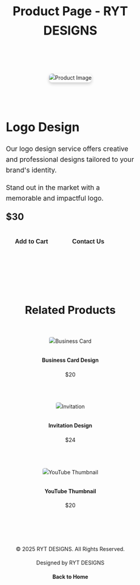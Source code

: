 <html lang="en">
<head>
  <meta charset="UTF-8" />
  <meta name="description" content="Product Page - RYT DESIGNS" />
  <meta name="viewport" content="width=device-width, initial-scale=1.0" />
  <title>Product Page - RYT DESIGNS</title>
  <style>
    /* Global Styles */
    * {
      margin: 0;
      padding: 0;
      box-sizing: border-box;
    }

    :root {
      --primary-bg: #ffffff;
      --secondary-bg: #f7f7f7;
      --header-footer-bg: #333333;
      --text-color: #000000;
      --inverse-text-color: #ffffff;
      --accent: #008080;
    }

    body {
      background-color: var(--primary-bg);
      color: var(--text-color);
      font-family: 'Segoe UI', Tahoma, Geneva, Verdana, sans-serif;
      line-height: 1.6;
    }

    a {
      color: var(--accent);
      text-decoration: none;
    }

    /* Header */
    header {
      background-color: var(--header-footer-bg);
      padding: 1rem;
      text-align: center;
      color: var(--inverse-text-color);
    }

    header h1 {
      font-size: 2rem;
    }

    /* Product Section */
    .product-container {
      max-width: 1200px;
      margin: 2rem auto;
      padding: 1rem;
      display: flex;
      flex-wrap: wrap;
      gap: 2rem;
    }

    .product-image {
      flex: 1 1 400px;
      text-align: center;
    }

    .product-image img {
      max-width: 100%;
      border-radius: 8px;
      box-shadow: 0 4px 8px rgba(0, 0, 0, 0.2);
    }

    .product-details {
      flex: 2 1 600px;
      padding: 1rem;
    }

    .product-details h2 {
      font-size: 2rem;
      margin-bottom: 1rem;
    }

    .product-details p {
      margin-bottom: 1rem;
      font-size: 1.1rem;
    }

    .product-price {
      font-size: 1.5rem;
      font-weight: bold;
      color: var(--accent);
      margin-bottom: 1.5rem;
    }

    .product-actions {
      display: flex;
      gap: 1rem;
    }

    .product-actions button {
      padding: 0.75rem 1.5rem;
      background-color: var(--accent);
      border: none;
      color: var(--inverse-text-color);
      font-size: 1rem;
      font-weight: bold;
      cursor: pointer;
      border-radius: 4px;
      transition: background-color 0.3s ease;
    }

    .product-actions button:hover {
      background-color: darkcyan;
    }

    /* Related Products Section */
    .related-products {
      background-color: var(--secondary-bg);
      padding: 2rem;
    }

    .related-products h3 {
      text-align: center;
      margin-bottom: 2rem;
      font-size: 1.8rem;
    }

    .related-products-container {
      display: flex;
      flex-wrap: wrap;
      gap: 1rem;
      justify-content: center;
    }

    .related-product {
      background-color: var(--header-footer-bg);
      color: var(--inverse-text-color);
      padding: 1rem;
      border-radius: 8px;
      text-align: center;
      flex: 1 1 200px;
      transition: transform 0.3s ease;
    }

    .related-product:hover {
      transform: translateY(-5px);
    }

    .related-product img {
      max-width: 100%;
      border-radius: 4px;
      margin-bottom: 0.5rem;
    }

    .related-product h4 {
      margin-bottom: 0.5rem;
    }

    .related-product p {
      font-size: 0.9rem;
    }

    /* Footer */
    footer {
      background-color: var(--header-footer-bg);
      text-align: center;
      padding: 1rem;
      color: var(--inverse-text-color);
    }

    footer a {
      color: var(--accent);
      text-decoration: none;
      font-weight: bold;
    }

    footer a:hover {
      color: var(--inverse-text-color);
    }
  </style>
</head>
<body>
  <!-- Header -->
  <header>
    <h1>Product Page - RYT DESIGNS</h1>
  </header>

  <!-- Product Section -->
  <section class="product-container">
    <div class="product-image">
      <img src="website prototype/Logo 4 website.png" alt="Product Image" />
    </div>
    <div class="product-details">
      <h2>Logo Design</h2>
      <p>Our logo design service offers creative and professional designs tailored to your brand's identity.</p>
      <p>Stand out in the market with a memorable and impactful logo.</p>
      <div class="product-price">$30</div>
      <div class="product-actions">
        <button onclick="addToCart('Logo Design', 30)">Add to Cart</button>
        <button onclick="window.location.href='#contact'">Contact Us</button>
      </div>
    </div>
  </section>

  <!-- Related Products -->
  <section class="related-products">
    <h3>Related Products</h3>
    <div class="related-products-container">
      <div class="related-product">
        <img src="website prototype/business card proto.jpg" alt="Business Card" />
        <h4>Business Card Design</h4>
        <p>$20</p>
      </div>
      <div class="related-product">
        <img src="website prototype/invitation 4 website.png" alt="Invitation" />
        <h4>Invitation Design</h4>
        <p>$24</p>
      </div>
      <div class="related-product">
        <img src="website prototype/youtube thumbnail 4 website.png" alt="YouTube Thumbnail" />
        <h4>YouTube Thumbnail</h4>
        <p>$20</p>
      </div>
    </div>
  </section>

  <!-- Footer -->
  <footer>
    <p>&copy; 2025 RYT DESIGNS. All Rights Reserved.</p>
    <p>Designed by RYT DESIGNS</p>
    <p><a href="index.html">Back to Home</a></p>
  </footer>

  <!-- JavaScript for Cart -->
  <script>
    let cart = [];
    function addToCart(name, price) {
      const existing = cart.find(item => item.name === name);
      if (existing) {
        existing.quantity += 1;
      } else {
        cart.push({ name, price, quantity: 1 });
      }
      alert(`${name} has been added to your cart.`);
      console.log(cart);
    }
  </script>
</body>
</html>

